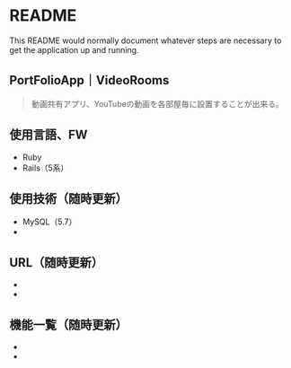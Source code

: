 # README

This README would normally document whatever steps are necessary to get the
application up and running.

## PortFolioApp｜VideoRooms
>動画共有アプリ、YouTubeの動画を各部屋毎に設置することが出来る。


## 使用言語、FW

- Ruby
- Rails（5系）

## 使用技術（随時更新）

- MySQL（5.7）
- 

## URL（随時更新）

- 
-

## 機能一覧（随時更新）

- 
-

